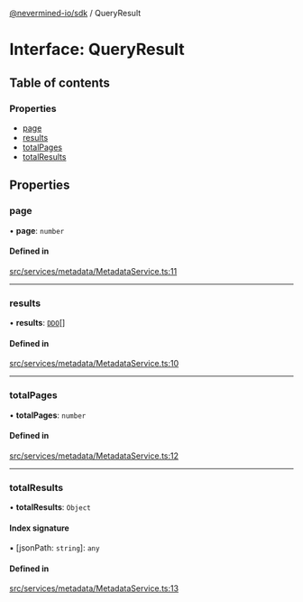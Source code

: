[@nevermined-io/sdk](../code-reference.md) / QueryResult

# Interface: QueryResult

## Table of contents

### Properties

- [page](QueryResult.md#page)
- [results](QueryResult.md#results)
- [totalPages](QueryResult.md#totalpages)
- [totalResults](QueryResult.md#totalresults)

## Properties

### page

• **page**: `number`

#### Defined in

[src/services/metadata/MetadataService.ts:11](https://github.com/nevermined-io/sdk-js/blob/bb26f8ab/src/services/metadata/MetadataService.ts#L11)

---

### results

• **results**: [`DDO`](../classes/DDO.md)[]

#### Defined in

[src/services/metadata/MetadataService.ts:10](https://github.com/nevermined-io/sdk-js/blob/bb26f8ab/src/services/metadata/MetadataService.ts#L10)

---

### totalPages

• **totalPages**: `number`

#### Defined in

[src/services/metadata/MetadataService.ts:12](https://github.com/nevermined-io/sdk-js/blob/bb26f8ab/src/services/metadata/MetadataService.ts#L12)

---

### totalResults

• **totalResults**: `Object`

#### Index signature

▪ [jsonPath: `string`]: `any`

#### Defined in

[src/services/metadata/MetadataService.ts:13](https://github.com/nevermined-io/sdk-js/blob/bb26f8ab/src/services/metadata/MetadataService.ts#L13)

